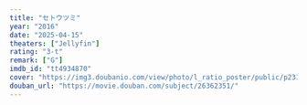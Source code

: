 ```yaml
---
title: "セトウツミ"
year: "2016"
date: "2025-04-15"
theaters: ["Jellyfin"]
rating: "3-t"
remark: ["G"]
imdb_id: "tt4934870"
cover: "https://img3.doubanio.com/view/photo/l_ratio_poster/public/p2318231103.jpg"
douban_url: "https://movie.douban.com/subject/26362351/"
---
```


